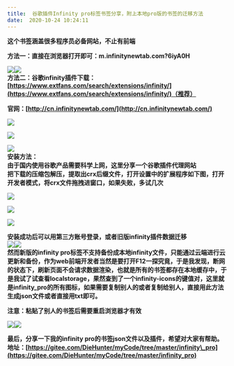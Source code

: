 ```yaml
---
title:  谷歌插件Infinity pro标签书签分享，附上本地pro版的书签的迁移方法 
date:  2020-10-24 10:24:11 
---
```

**这个书签涵盖很多程序员必备网站，不止有前端**

**方法一：直接在浏览器打开即可：m.infinitynewtab.com?6iyA0H**

**![](https://img-blog.csdnimg.cn/20201021163112662.png?x-oss-processimage/watermark,type_ZmFuZ3poZW5naGVpdGk,shadow_10,text_aHR0cHM6Ly9ibG9nLmNzZG4ubmV0L3RpbWVfX19fXw,size_16,color_FFFFFF,t_70)![](https://img-blog.csdnimg.cn/20201021163137551.png?x-oss-processimage/watermark,type_ZmFuZ3poZW5naGVpdGk,shadow_10,text_aHR0cHM6Ly9ibG9nLmNzZG4ubmV0L3RpbWVfX19fXw,size_16,color_FFFFFF,t_70)  
方法二：谷歌infinity插件下载：[https://www.extfans.com/search/extensions/infinity/](https://www.extfans.com/search/extensions/infinity/)（推荐）**

**官网：[http://cn.infinitynewtab.com/](http://cn.infinitynewtab.com/)**

![](https://img-blog.csdnimg.cn/20201021173046620.png?x-oss-processimage/watermark,type_ZmFuZ3poZW5naGVpdGk,shadow_10,text_aHR0cHM6Ly9ibG9nLmNzZG4ubmV0L3RpbWVfX19fXw,size_16,color_FFFFFF,t_70)

**![](https://img-blog.csdnimg.cn/20201021163040823.png?x-oss-processimage/watermark,type_ZmFuZ3poZW5naGVpdGk,shadow_10,text_aHR0cHM6Ly9ibG9nLmNzZG4ubmV0L3RpbWVfX19fXw,size_16,color_FFFFFF,t_70)**

![](https://img-blog.csdnimg.cn/20201021174039112.png?x-oss-processimage/watermark,type_ZmFuZ3poZW5naGVpdGk,shadow_10,text_aHR0cHM6Ly9ibG9nLmNzZG4ubmV0L3RpbWVfX19fXw,size_16,color_FFFFFF,t_70)  
**安装方法：  
由于国内使用谷歌产品需要科学上网，这里分享一个谷歌插件代理网站  
把下载的压缩包解压，提取出crx后缀文件，打开设置中的扩展程序如下图，打开开发者模式，将crx文件拖拽进窗口，如果失败，多试几次**

![](https://img-blog.csdnimg.cn/20201021174204147.png?x-oss-processimage/watermark,type_ZmFuZ3poZW5naGVpdGk,shadow_10,text_aHR0cHM6Ly9ibG9nLmNzZG4ubmV0L3RpbWVfX19fXw,size_16,color_FFFFFF,t_70)

![](https://img-blog.csdnimg.cn/20201021173915696.png?x-oss-processimage/watermark,type_ZmFuZ3poZW5naGVpdGk,shadow_10,text_aHR0cHM6Ly9ibG9nLmNzZG4ubmV0L3RpbWVfX19fXw,size_16,color_FFFFFF,t_70)

![](https://img-blog.csdnimg.cn/20201021174828771.png?x-oss-processimage/watermark,type_ZmFuZ3poZW5naGVpdGk,shadow_10,text_aHR0cHM6Ly9ibG9nLmNzZG4ubmV0L3RpbWVfX19fXw,size_16,color_FFFFFF,t_70)

**安装成功后可以用第三方账号登录，或者旧版infinity插件数据迁移**  
![](https://img-blog.csdnimg.cn/2020102117503358.png?x-oss-processimage/watermark,type_ZmFuZ3poZW5naGVpdGk,shadow_10,text_aHR0cHM6Ly9ibG9nLmNzZG4ubmV0L3RpbWVfX19fXw,size_16,color_FFFFFF,t_70)![](https://img-blog.csdnimg.cn/20201021175123878.png?x-oss-processimage/watermark,type_ZmFuZ3poZW5naGVpdGk,shadow_10,text_aHR0cHM6Ly9ibG9nLmNzZG4ubmV0L3RpbWVfX19fXw,size_16,color_FFFFFF,t_70)  
**然而新版的infinity pro标签不支持备份成本地infinity文件，只能通过云端进行云更新和备份，作为web前端开发者当然是要打开F12一探究竟，于是我发现，断网的状态下，刷新页面不会请求数据渲染，也就是所有的书签都存在本地缓存中，于是我试了试查看localstorage，果然查到了一个infinity-icons的键值对，这里就是infinity\_pro的所有图标，如果需要复制别人的或者复制给别人，直接用此方法生成json文件或者直接用txt即可。**

**注意：粘贴了别人的书签后需要重启浏览器才有效**

![](https://img-blog.csdnimg.cn/20201023174209868.gif)![](https://img-blog.csdnimg.cn/20201023175424457.png?x-oss-processimage/watermark,type_ZmFuZ3poZW5naGVpdGk,shadow_10,text_aHR0cHM6Ly9ibG9nLmNzZG4ubmV0L3RpbWVfX19fXw,size_16,color_FFFFFF,t_70)

**最后，分享一下我的infinity pro的书签json文件以及插件，希望对大家有帮助。  
地址：[https://gitee.com/DieHunter/myCode/tree/master/infinity\_pro](https://gitee.com/DieHunter/myCode/tree/master/infinity_pro)**